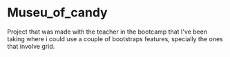 # Museu_of_candy
Project that was made with the teacher in the bootcamp that I've been taking where i could use a couple of bootstraps features, specially the ones that involve grid.
